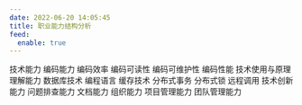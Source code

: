 ```yaml
---
date: 2022-06-20 14:05:45
title: 职业能力结构分析
feed:
  enable: true
---
```

技术能力
	编码能力
		编码效率
		编码可读性
		编码可维护性
		编码性能
	技术使用与原理理解能力
		数据库技术
		编程语言
		缓存技术
		分布式事务
		分布式锁
		远程调用
	技术创新能力
	问题排查能力
文档能力
组织能力
	项目管理能力
	团队管理能力